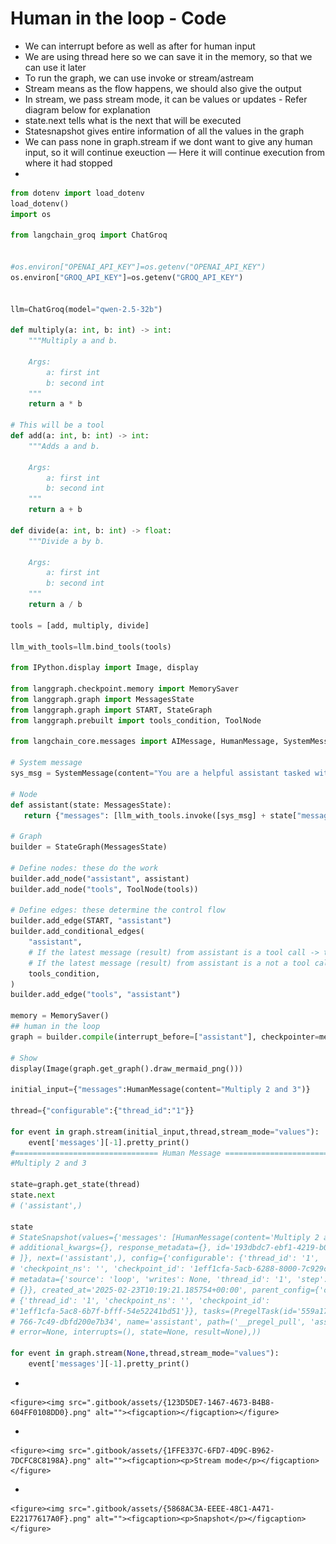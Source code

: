 # Human in the loop - Code

* We can interrupt before as well as after for human input
* We are using thread here so we can save it in the memory, so that we can use it later
* To run the graph, we can use invoke or stream/astream
* Stream means as the flow happens, we should also give the output
* In stream, we pass stream mode, it can be values or updates - Refer diagram below for explanation
* state.next tells what is the next that will be executed
* Statesnapshot gives entire information of all the values in the graph
* We can pass none in graph.stream if we dont want to give any human input, so it will continue exeuction — Here it will continue execution from where it had stopped
*

```python
from dotenv import load_dotenv
load_dotenv()
import os

from langchain_groq import ChatGroq


#os.environ["OPENAI_API_KEY"]=os.getenv("OPENAI_API_KEY")
os.environ["GROQ_API_KEY"]=os.getenv("GROQ_API_KEY")


llm=ChatGroq(model="qwen-2.5-32b")

def multiply(a: int, b: int) -> int:
    """Multiply a and b.

    Args:
        a: first int
        b: second int
    """
    return a * b

# This will be a tool
def add(a: int, b: int) -> int:
    """Adds a and b.

    Args:
        a: first int
        b: second int
    """
    return a + b

def divide(a: int, b: int) -> float:
    """Divide a by b.

    Args:
        a: first int
        b: second int
    """
    return a / b

tools = [add, multiply, divide]

llm_with_tools=llm.bind_tools(tools)

from IPython.display import Image, display

from langgraph.checkpoint.memory import MemorySaver
from langgraph.graph import MessagesState
from langgraph.graph import START, StateGraph
from langgraph.prebuilt import tools_condition, ToolNode

from langchain_core.messages import AIMessage, HumanMessage, SystemMessage

# System message
sys_msg = SystemMessage(content="You are a helpful assistant tasked with performing arithmetic on a set of inputs.")

# Node
def assistant(state: MessagesState):
   return {"messages": [llm_with_tools.invoke([sys_msg] + state["messages"])]}

# Graph
builder = StateGraph(MessagesState)

# Define nodes: these do the work
builder.add_node("assistant", assistant)
builder.add_node("tools", ToolNode(tools))

# Define edges: these determine the control flow
builder.add_edge(START, "assistant")
builder.add_conditional_edges(
    "assistant",
    # If the latest message (result) from assistant is a tool call -> tools_condition routes to tools
    # If the latest message (result) from assistant is a not a tool call -> tools_condition routes to END
    tools_condition,
)
builder.add_edge("tools", "assistant")

memory = MemorySaver()
## human in the loop
graph = builder.compile(interrupt_before=["assistant"], checkpointer=memory)

# Show
display(Image(graph.get_graph().draw_mermaid_png()))

initial_input={"messages":HumanMessage(content="Multiply 2 and 3")}

thread={"configurable":{"thread_id":"1"}}

for event in graph.stream(initial_input,thread,stream_mode="values"):
    event['messages'][-1].pretty_print()
#================================ Human Message =================================
#Multiply 2 and 3

state=graph.get_state(thread)
state.next
# ('assistant',)

state
# StateSnapshot(values={'messages': [HumanMessage(content='Multiply 2 and 3',
# additional_kwargs={}, response_metadata={}, id='193dbdc7-ebf1-4219-b066-0f1bdb79f954')
# ]}, next=('assistant',), config={'configurable': {'thread_id': '1',
# 'checkpoint_ns': '', 'checkpoint_id': '1eff1cfa-5acb-6288-8000-7c929c73ff84'}},
# metadata={'source': 'loop', 'writes': None, 'thread_id': '1', 'step': 0, 'parents':
# {}}, created_at='2025-02-23T10:19:21.185754+00:00', parent_config={'configurable':
# {'thread_id': '1', 'checkpoint_ns': '', 'checkpoint_id': 
#'1eff1cfa-5ac8-6b7f-bfff-54e52241bd51'}}, tasks=(PregelTask(id='559a17d7-68c4-f
# 766-7c49-dbfd200e7b34', name='assistant', path=('__pregel_pull', 'assistant'),
# error=None, interrupts=(), state=None, result=None),))

for event in graph.stream(None,thread,stream_mode="values"):
    event['messages'][-1].pretty_print()
```

*

    <figure><img src=".gitbook/assets/{123D5DE7-1467-4673-B4B8-604FF0108DD0}.png" alt=""><figcaption></figcaption></figure>
*

    <figure><img src=".gitbook/assets/{1FFE337C-6FD7-4D9C-B962-7DCFC8C8198A}.png" alt=""><figcaption><p>Stream mode</p></figcaption></figure>
*

    <figure><img src=".gitbook/assets/{5868AC3A-EEEE-48C1-A471-E22177617A0F}.png" alt=""><figcaption><p>Snapshot</p></figcaption></figure>
